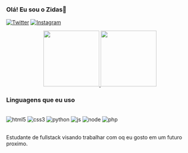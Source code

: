 ### Olá! Eu sou o Zidas💪

[![Twitter](https://img.shields.io/badge/Twitter-1DA1F2?style=for-the-badge&logo=twitter&logoColor=white
)](https://twitter.com/Zidani__)
[![Instagram](	https://img.shields.io/badge/Instagram-E4405F?style=for-the-badge&logo=instagram&logoColor=white)](https://www.instagram.com/ziidani_/)

<div align="center">
  <a href="https://github.com/Zidas">
    <img height="150em" src="https://github-readme-stats.vercel.app/api?username=Zidas&anuraghazra&show_icons=true&theme=radical&hide_border=false&show_owner=true&locale-pt-br"/>
    <img height="150em" src="https://github-readme-stats.vercel.app/api/top-langs/?username=zidas&theme=tokyonight&hide_border=false&&layout=compact&locale=pt-br"/>
  </a>
</div>

### Linguagens que eu uso
<div style="display: inline_block"><br/>
<img alt="html5" src="https://img.shields.io/badge/HTML5-E34F26?style=for-the-badge&logo=html5&logoColor=white" /> 
<img alt="css3" src="https://img.shields.io/badge/CSS3-1572B6?style=for-the-badge&logo=css3&logoColor=white" /> 
<img alt="python" src="https://img.shields.io/badge/Python-14354C?style=for-the-badge&logo=python&logoColor=white" /> 
<img alt="js" src="https://img.shields.io/badge/JavaScript-323330?style=for-the-badge&logo=javascript&logoColor=F7DF1E" /> 
<img alt="node" src="https://img.shields.io/badge/Node.js-43853D?style=for-the-badge&logo=node.js&logoColor=white" /> 
<img alt="php" src="https://img.shields.io/badge/PHP-777BB4?style=for-the-badge&logo=php&logoColor=white" /> 
</div><br/>

Estudante de fullstack visando trabalhar com oq eu gosto em um futuro proximo.
